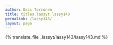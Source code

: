 ```yaml
---
author: Ossi Törrönen
title: titles.lassyt.lassy143
permalink: /lassy143/
layout: page
---
```

{% translate_file _lassyt/lassy143/lassy143.md %}